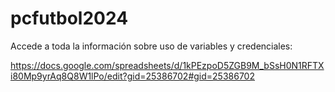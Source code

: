 # pcfutbol2024

Accede a toda la información sobre uso de variables y credenciales:

https://docs.google.com/spreadsheets/d/1kPEzpoD5ZGB9M_bSsH0N1RFTXi80Mp9yrAq8Q8W1lPo/edit?gid=25386702#gid=25386702


